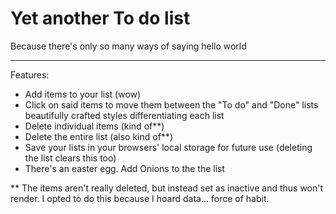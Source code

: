 # Yet another To do list

Because there's only so many ways of saying hello world

---

Features:

- Add items to your list (wow)
- Click on said items to move them between the "To do" and "Done" lists beautifully crafted styles differentiating each list
- Delete individual items (kind of\*\*)
- Delete the entire list (also kind of\*\*)
- Save your lists in your browsers' local storage for future use (deleting the list clears this too)
- There's an easter egg. Add Onions to the the list

\*\* The items aren't really deleted, but instead set as inactive and thus won't render. I opted to do this because I hoard data... force of habit.
